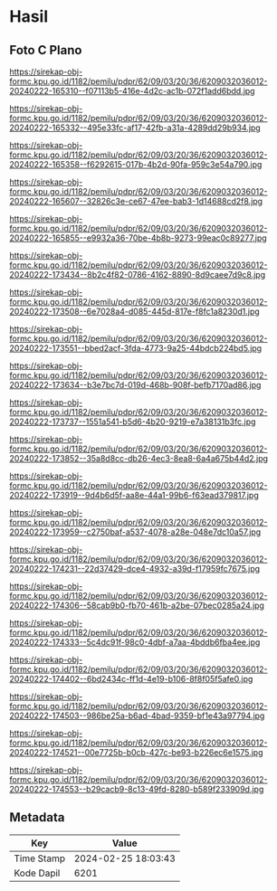 # Hasil

## Foto C Plano

https://sirekap-obj-formc.kpu.go.id/1182/pemilu/pdpr/62/09/03/20/36/6209032036012-20240222-165310--f07113b5-416e-4d2c-ac1b-072f1add6bdd.jpg

https://sirekap-obj-formc.kpu.go.id/1182/pemilu/pdpr/62/09/03/20/36/6209032036012-20240222-165332--495e33fc-af17-42fb-a31a-4289dd29b934.jpg

https://sirekap-obj-formc.kpu.go.id/1182/pemilu/pdpr/62/09/03/20/36/6209032036012-20240222-165358--f6292615-017b-4b2d-90fa-959c3e54a790.jpg

https://sirekap-obj-formc.kpu.go.id/1182/pemilu/pdpr/62/09/03/20/36/6209032036012-20240222-165607--32826c3e-ce67-47ee-bab3-1d14688cd2f8.jpg

https://sirekap-obj-formc.kpu.go.id/1182/pemilu/pdpr/62/09/03/20/36/6209032036012-20240222-165855--e9932a36-70be-4b8b-9273-99eac0c89277.jpg

https://sirekap-obj-formc.kpu.go.id/1182/pemilu/pdpr/62/09/03/20/36/6209032036012-20240222-173434--8b2c4f82-0786-4162-8890-8d9caee7d9c8.jpg

https://sirekap-obj-formc.kpu.go.id/1182/pemilu/pdpr/62/09/03/20/36/6209032036012-20240222-173508--6e7028a4-d085-445d-817e-f8fc1a8230d1.jpg

https://sirekap-obj-formc.kpu.go.id/1182/pemilu/pdpr/62/09/03/20/36/6209032036012-20240222-173551--bbed2acf-3fda-4773-9a25-44bdcb224bd5.jpg

https://sirekap-obj-formc.kpu.go.id/1182/pemilu/pdpr/62/09/03/20/36/6209032036012-20240222-173634--b3e7bc7d-019d-468b-908f-befb7170ad86.jpg

https://sirekap-obj-formc.kpu.go.id/1182/pemilu/pdpr/62/09/03/20/36/6209032036012-20240222-173737--1551a541-b5d6-4b20-9219-e7a38131b3fc.jpg

https://sirekap-obj-formc.kpu.go.id/1182/pemilu/pdpr/62/09/03/20/36/6209032036012-20240222-173852--35a8d8cc-db26-4ec3-8ea8-6a4a675b44d2.jpg

https://sirekap-obj-formc.kpu.go.id/1182/pemilu/pdpr/62/09/03/20/36/6209032036012-20240222-173919--9d4b6d5f-aa8e-44a1-99b6-f63ead379817.jpg

https://sirekap-obj-formc.kpu.go.id/1182/pemilu/pdpr/62/09/03/20/36/6209032036012-20240222-173959--c2750baf-a537-4078-a28e-048e7dc10a57.jpg

https://sirekap-obj-formc.kpu.go.id/1182/pemilu/pdpr/62/09/03/20/36/6209032036012-20240222-174231--22d37429-dce4-4932-a39d-f17959fc7675.jpg

https://sirekap-obj-formc.kpu.go.id/1182/pemilu/pdpr/62/09/03/20/36/6209032036012-20240222-174306--58cab9b0-fb70-461b-a2be-07bec0285a24.jpg

https://sirekap-obj-formc.kpu.go.id/1182/pemilu/pdpr/62/09/03/20/36/6209032036012-20240222-174333--5c4dc91f-98c0-4dbf-a7aa-4bddb6fba4ee.jpg

https://sirekap-obj-formc.kpu.go.id/1182/pemilu/pdpr/62/09/03/20/36/6209032036012-20240222-174402--6bd2434c-ff1d-4e19-b106-8f8f05f5afe0.jpg

https://sirekap-obj-formc.kpu.go.id/1182/pemilu/pdpr/62/09/03/20/36/6209032036012-20240222-174503--986be25a-b6ad-4bad-9359-bf1e43a97794.jpg

https://sirekap-obj-formc.kpu.go.id/1182/pemilu/pdpr/62/09/03/20/36/6209032036012-20240222-174521--00e7725b-b0cb-427c-be93-b226ec6e1575.jpg

https://sirekap-obj-formc.kpu.go.id/1182/pemilu/pdpr/62/09/03/20/36/6209032036012-20240222-174553--b29cacb9-8c13-49fd-8280-b589f233909d.jpg


## Metadata

| Key        | Value               |
| ---------- | ------------------- |
| Time Stamp | 2024-02-25 18:03:43 |
| Kode Dapil | 6201                |



